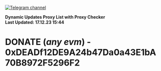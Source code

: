 [![Telegram channel](https://img.shields.io/endpoint?url=https://runkit.io/damiankrawczyk/telegram-badge/branches/master?url=https://t.me/n4z4v0d)](https://t.me/n4z4v0d) 

**Dynamic Updates Proxy List with Proxy Checker**  
**Last Updated: 17.12.23 15:44**

# DONATE (_any evm_) - 0xDEADf12DE9A24b47Da0a43E1bA70B8972F5296F2
